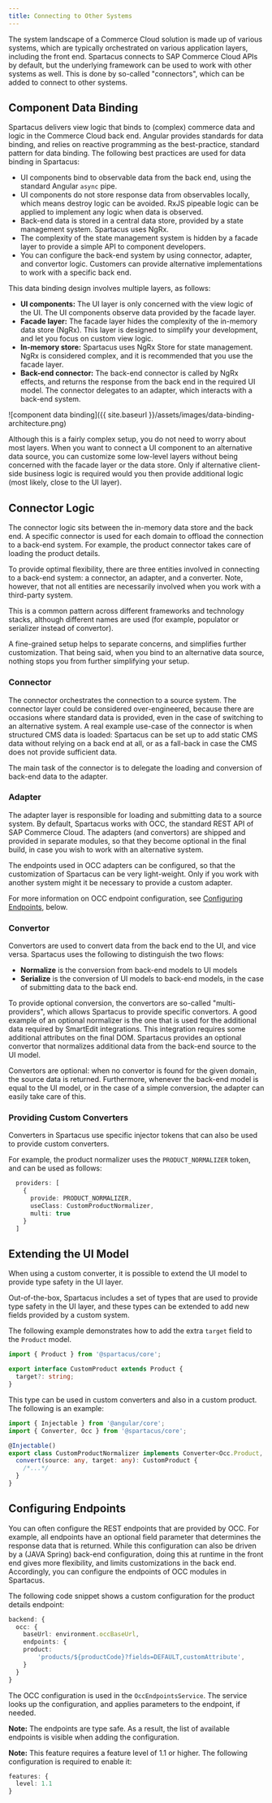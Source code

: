 ```yaml
---
title: Connecting to Other Systems
---
```


The system landscape of a Commerce Cloud solution is made up of various systems, which are typically orchestrated on various application layers, including the front end. Spartacus connects to SAP Commerce Cloud APIs by default, but the underlying framework can be used to work with other systems as well. This is done by so-called "connectors", which can be added to connect to other systems.

## Component Data Binding

Spartacus delivers view logic that binds to (complex) commerce data and logic in the Commerce Cloud back end. Angular provides standards for data binding, and relies on reactive programming as the best-practice, standard pattern for data binding. The following best practices are used for data binding in Spartacus:

- UI components bind to observable data from the back end, using the standard Angular `async` pipe.
- UI components do not store response data from observables locally, which means destroy logic can be avoided. RxJS pipeable logic can be applied to implement any logic when data is observed.
- Back-end data is stored in a central data store, provided by a state management system. Spartacus uses NgRx.
- The complexity of the state management system is hidden by a facade layer to provide a simple API to component developers.
- You can configure the back-end system by using connector, adapter, and convertor logic. Customers can provide alternative implementations to work with a specific back end.

This data binding design involves multiple layers, as follows:

- **UI components:** The UI layer is only concerned with the view logic of the UI. The UI components observe data provided by the facade layer.
- **Facade layer:** The facade layer hides the complexity of the in-memory data store (NgRx). This layer is designed to simplify your development, and let you focus on custom view logic.
- **In-memory store:** Spartacus uses NgRx Store for state management. NgRx is considered complex, and it is recommended that you use the facade layer.
- **Back-end connector:** The back-end connector is called by NgRx effects, and returns the response from the back end in the required UI model. The connector delegates to an adapter, which interacts with a back-end system.

![component data binding]({{ site.baseurl }}/assets/images/data-binding-architecture.png)

Although this is a fairly complex setup, you do not need to worry about most layers. When you want to connect a UI component to an alternative data source, you can customize some low-level layers without being concerned with the facade layer or the data store. Only if alternative client-side business logic is required would you then provide additional logic (most likely, close to the UI layer).

## Connector Logic

The connector logic sits between the in-memory data store and the back end. A specific connector is used for each domain to offload the connection to a back-end system. For example, the product connector takes care of loading the product details.

To provide optimal flexibility, there are three entities involved in connecting to a back-end system: a connector, an adapter, and a converter. Note, however, that not all entities are necessarily involved when you work with a third-party system.

This is a common pattern across different frameworks and technology stacks, although different names are used (for example, populator or serializer instead of convertor).

A fine-grained setup helps to separate concerns, and simplifies further customization. That being said, when you bind to an alternative data source, nothing stops you from further simplifying your setup.

### Connector

The connector orchestrates the connection to a source system. The connector layer could be considered over-engineered, because there are occasions where standard data is provided, even in the case of switching to an alternative system. A real example use-case of the connector is when structured CMS data is loaded: Spartacus can be set up to add static CMS data without relying on a back end at all, or as a fall-back in case the CMS does not provide sufficient data.

The main task of the connector is to delegate the loading and conversion of back-end data to the adapter.

### Adapter

The adapter layer is responsible for loading and submitting data to a source system. By default, Spartacus works with OCC, the standard REST API of SAP Commerce Cloud. The adapters (and convertors) are shipped and provided in separate modules, so that they become optional in the final build, in case you wish to work with an alternative system.

The endpoints used in OCC adapters can be configured, so that the customization of Spartacus can be very light-weight. Only if you work with another system might it be necessary to provide a custom adapter. 

For more information on OCC endpoint configuration, see [Configuring Endpoints](#configuring-endpoints), below.

### Convertor

Convertors are used to convert data from the back end to the UI, and vice versa. Spartacus uses the following to distinguish the two flows:

- **Normalize** is the conversion from back-end models to UI models
- **Serialize** is the conversion of UI models to back-end models, in the case of submitting data to the back end.

To provide optional conversion, the convertors are so-called "multi-providers", which allows Spartacus to provide specific convertors. A good example of an optional normalizer is the one that is used for the additional data required by SmartEdit integrations. This integration requires some additional attributes on the final DOM. Spartacus provides an optional convertor that normalizes additional data from the back-end source to the UI model.

Convertors are optional: when no convertor is found for the given domain, the source data is returned. Furthermore, whenever the back-end model is equal to the UI model, or in the case of a simple conversion, the adapter can easily take care of this.

### Providing Custom Converters

Converters in Spartacus use specific injector tokens that can also be used to provide custom converters.

For example, the product normalizer uses the `PRODUCT_NORMALIZER` token, and can be used as follows:

```ts
  providers: [
    {
      provide: PRODUCT_NORMALIZER,
      useClass: CustomProductNormalizer,
      multi: true
    }
  ]
```

## Extending the UI Model

When using a custom converter, it is possible to extend the UI model to provide type safety in the UI layer.

Out-of-the-box, Spartacus includes a set of types that are used to provide type safety in the UI layer, and these types can be extended to add new fields provided by a custom system.

The following example demonstrates how to add the extra `target` field to the `Product` model.

```ts
import { Product } from '@spartacus/core';

export interface CustomProduct extends Product {
  target?: string;
}
```

This type can be used in custom converters and also in a custom product. The following is an example:

```ts
import { Injectable } from '@angular/core';
import { Converter, Occ } from '@spartacus/core';

@Injectable()
export class CustomProductNormalizer implements Converter<Occ.Product, CustomProduct> {
  convert(source: any, target: any): CustomProduct {
    /*...*/
  }
}
```

## Configuring Endpoints

You can often configure the REST endpoints that are provided by OCC. For example, all endpoints have an optional field parameter that determines the response data that is returned. While this configuration can also be driven by a (JAVA Spring) back-end configuration, doing this at runtime in the front end gives more flexibility, and limits customizations in the back end. Accordingly, you can configure the endpoints of OCC modules in Spartacus.

The following code snippet shows a custom configuration for the product details endpoint:

```typescript
backend: {
  occ: {
    baseUrl: environment.occBaseUrl,
    endpoints: {
    product:
        'products/${productCode}?fields=DEFAULT,customAttribute',
    }
  }
}
```

The OCC configuration is used in the `OccEndpointsService`. The service looks up the configuration, and applies parameters to the endpoint, if needed.

**Note:** The endpoints are type safe. As a result, the list of available endpoints is visible when adding the configuration.

**Note:** This feature requires a feature level of 1.1 or higher. The following configuration is required to enable it:

```typescript
features: {
  level: 1.1
}
```
